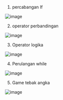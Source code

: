 1. percabangan If

![image](https://user-images.githubusercontent.com/93025147/140736887-ca4fd2fa-4108-4e2a-82c5-37ece73f7176.png)

2. operator perbandingan

![image](https://user-images.githubusercontent.com/93025147/140738666-1efd5ab1-7644-42f1-bd0e-502a4cf8845a.png)

3. Operator logika

![image](https://user-images.githubusercontent.com/93025147/140740005-9ab95837-1597-41d2-9783-be1c5dadefe3.png)

4. Perulangan while

![image](https://user-images.githubusercontent.com/93025147/140742469-50eb1198-f09f-4d7c-999b-e0f63cff9381.png)

5. Game tebak angka

![image](https://user-images.githubusercontent.com/93025147/140744548-6900d6e7-4912-4b29-8a28-b2e3e17214a8.png)
